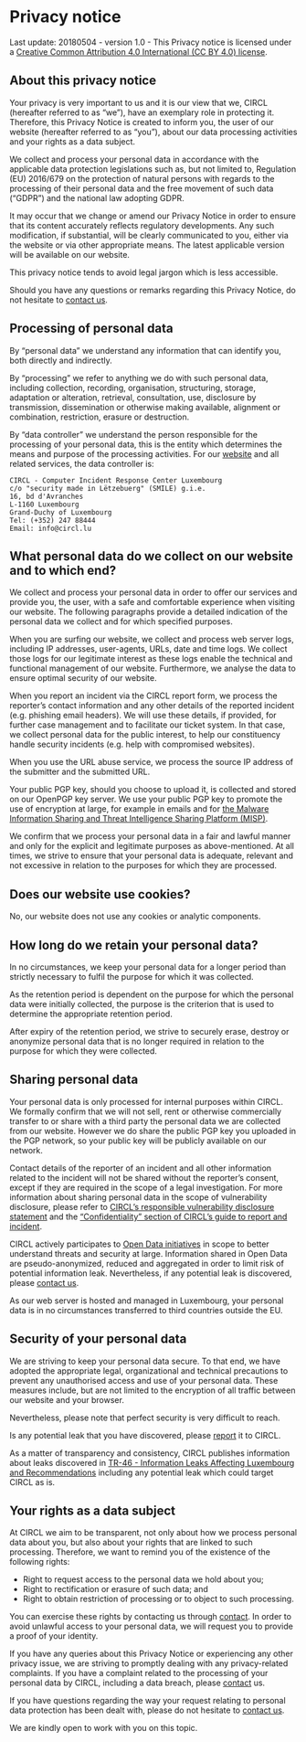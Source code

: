 # Privacy notice

Last update: 20180504 - version 1.0 - This Privacy notice is licensed under a <a href="https://creativecommons.org/licenses/by/4.0/">Creative Common Attribution 4.0 International (CC BY 4.0) license</a>.

## About this privacy notice

Your privacy is very important to us and it is our view that we, CIRCL (hereafter referred to as “we”), have an exemplary role in protecting it. Therefore, this Privacy Notice is created to inform you, the user of our website (hereafter referred to as “you”), about our data processing activities and your rights as a data subject.

We collect and process your personal data in accordance with the applicable data protection legislations such as, but not limited to, Regulation (EU) 2016/679 on the protection of natural persons with regards to the processing of their personal data and the free movement of such data (“GDPR”) and the national law adopting GDPR.

It may occur that we change or amend our Privacy Notice in order to ensure that its content accurately reflects regulatory developments. Any such modification, if substantial, will be clearly communicated to you, either via the website or via other appropriate means. The latest applicable version will be available on our website.

This privacy notice tends to avoid legal jargon which is less accessible.

Should you have any questions or remarks regarding this Privacy Notice, do not hesitate to [contact us](/contact/).

## Processing of personal data

By “personal data” we understand any information that can identify you, both directly and indirectly.

By “processing” we refer to anything we do with such personal data, including collection, recording, organisation, structuring, storage, adaptation or alteration, retrieval, consultation, use, disclosure by transmission, dissemination or otherwise making available, alignment or combination, restriction, erasure or destruction.

By “data controller” we understand the person responsible for the processing of your personal data, this is the entity which determines the means and purpose of the processing activities.
For our [website](https://www.circl.lu/) and all related services, the data controller is:

~~~~
CIRCL - Computer Incident Response Center Luxembourg
c/o "security made in Lëtzebuerg" (SMILE) g.i.e.
16, bd d'Avranches
L-1160 Luxembourg
Grand-Duchy of Luxembourg
Tel: (+352) 247 88444
Email: info@circl.lu
~~~~

## What personal data do we collect on our website and to which end?

We collect and process your personal data in order to offer our services and provide you, the user, with a safe and comfortable experience when visiting our website. The following paragraphs provide a detailed indication of the personal data we collect and for which specified purposes.

When you are surfing our website, we collect and process web server logs, including IP addresses, user-agents, URLs, date and time logs. We collect those logs for our legitimate interest as these logs enable the technical and functional management of our website. Furthermore, we analyse the data to ensure optimal security of our website.

When you report an incident via the CIRCL report form, we process the reporter’s contact information and any other details of the reported incident (e.g. phishing email headers). We will use these details, if provided, for further case management and to facilitate our ticket system. In that case, we collect personal data for the public interest, to help our constituency handle security incidents (e.g. help with compromised websites).

When you use the URL abuse service, we process the source IP address of the submitter and the submitted URL.

Your public PGP key, should you choose to upload it, is collected and stored on our OpenPGP key server. We use your public PGP key to promote the use of encryption at large, for example in emails and for [the Malware Information Sharing and Threat Intelligence Sharing Platform (MISP)](/misp).

We confirm that we process your personal data in a fair and lawful manner and only for the explicit and legitimate purposes as above-mentioned. At all times, we strive to ensure that your personal data is adequate, relevant and not excessive in relation to the purposes for which they are processed.

## Does our website use cookies?

No, our website does not use any cookies or analytic components.

## How long do we retain your personal data?

In no circumstances, we keep your personal data for a longer period than strictly necessary to fulfil the purpose for which it was collected.

As the retention period is dependent on the purpose for which the personal data were initially collected, the purpose is the criterion that is used to determine the appropriate retention period.

After expiry of the retention period, we strive to securely erase, destroy or anonymize personal data that is no longer required in relation to the purpose for which they were collected.

## Sharing personal data

Your personal data is only processed for internal purposes within CIRCL. We formally confirm that we will not sell, rent or otherwise commercially transfer to or share with a third party the personal data we are collected from our website. However we do share the public PGP key you uploaded in the PGP network, so your public key will be publicly available on our network.

Contact details of the reporter of an incident and all other information related to the incident will not be shared without the reporter’s consent, except if they are required in the scope of a legal investigation. For more information about sharing personal data in the scope of vulnerability disclosure, please refer to [CIRCL’s responsible vulnerability disclosure statement](https://www.circl.lu/pub/responsible-vulnerability-disclosure/) and the [“Confidentiality” section of CIRCL’s guide to report and incident](https://www.circl.lu/report/#confidentiality).

CIRCL actively participates to [Open Data initiatives](/opendata/) in scope to better understand threats and security at large. Information shared in Open Data are pseudo-anonymized, reduced and aggregated in order to limit risk of potential information leak. Nevertheless, if any potential leak is discovered, please [contact us](/contact/).

As our web server is hosted and managed in Luxembourg, your personal data is in no circumstances transferred to third countries outside the EU.

## Security of your personal data

We are striving to keep your personal data secure. To that end, we have adopted the appropriate legal, organizational and technical precautions to prevent any unauthorised access and use of your personal data. These measures include, but are not limited to the encryption of all traffic between our website and your browser.

Nevertheless, please note that perfect security is very difficult to reach.

Is any potential leak that you have discovered, please [report](/contact/) it to CIRCL.

As a matter of transparency and consistency, CIRCL publishes information about leaks discovered in [TR-46 - Information Leaks Affecting Luxembourg and Recommendations](/pub/tr-46/) including any potential leak which could target CIRCL as is.
 
## Your rights as a data subject

At CIRCL we aim to be transparent, not only about how we process personal data about you, but also about your rights that are linked to such processing. Therefore, we want to remind you of the existence of the following rights:

* Right to request access to the personal data we hold about you;
* Right to rectification or erasure of such data; and
* Right to obtain restriction of processing or to object to such processing.

You can exercise these rights by contacting us through [contact](/contact/). In order to avoid unlawful access to your personal data, we will request you to provide a proof of your identity.

If you have any queries about this Privacy Notice or experiencing any other privacy issue, we are striving to promptly dealing with any privacy-related complaints. If you have a complaint related to the processing of your personal data by CIRCL, including a data breach, please [contact](/contact/) us.

If you have questions regarding the way your request relating to personal data protection has been dealt with, please do not hesitate to [contact us](/contact/).

We are kindly open to work with you on this topic.
